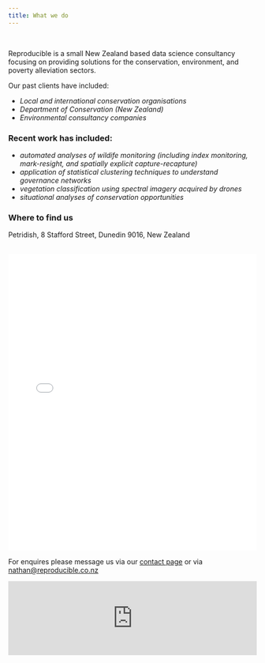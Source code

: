 ```yaml
---
title: What we do
---
```


<br/>

Reproducible is a small New Zealand based data science consultancy focusing on providing solutions for the conservation, environment, and poverty alleviation sectors.

Our past clients have included:
- *Local and international conservation organisations*
- *Department of Conservation (New Zealand)*
- *Environmental consultancy companies*

### Recent work has included:
- *automated analyses of wildife monitoring (including index monitoring, mark-resight, and spatially explicit capture-recapture)*
- *application of statistical clustering techniques to understand governance networks*
- *vegetation classification using spectral imagery acquired by drones*
- *situational analyses of conservation opportunities*


### Where to find us

Petridish, 8 Stafford Street, Dunedin 9016, New Zealand

<br/>

<iframe src="./assets/images/petridish_map.html" height="600px" width="100%" style="border:none;"></iframe>

<br/>

For enquires please message us via our [contact page](contact.md) or via <a href="mailto:nathan@reproducible.co.nz">nathan@reproducible.co.nz</a>


<iframe src="https://reproducible.shinyapps.io/richard_example/?_ga=2.44848932.1898567428.1620941224-355753582.1620610208  height="600px" width="100%" style="border:none;"></iframe>
